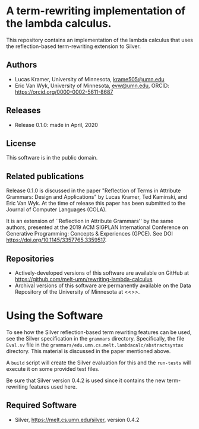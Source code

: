 # A term-rewriting implementation of the lambda calculus.

This repository contains an implementation of the lambda calculus that
uses the reflection-based term-rewriting extension to Silver.

## Authors
- Lucas Kramer, University of Minnesota, krame505@umn.edu
- Eric Van Wyk, University of Minnesota, evw@umn.edu,
  ORCID: https://orcid.org/0000-0002-5611-8687

## Releases
- Release 0.1.0: made in April, 2020

## License
This software is in the public domain.

## Related publications
Release 0.1.0 is discussed in the paper "Reflection of Terms in Attribute Grammars: Design and Applications" by Lucas Kramer, Ted Kaminski, and Eric Van Wyk.  At the time of release this paper has been submitted to the Journal of Computer Languages (COLA).  

It is an extension of ``Reflection in Attribute Grammars'' by the same
authors, presented at the 2019 ACM SIGPLAN
International Conference on Generative Programming: Concepts &
Experiences (GPCE).  See DOI https://doi.org/10.1145/3357765.3359517.

## Repositories
- Actively-developed versions of this software are available on GitHub at https://github.com/melt-umn/rewriting-lambda-calculus
- Archival versions of this software are permanently available on the Data Repository of the University of Minnesota at <<<insert DOI here>>>.

# Using the Software
To see how the Silver reflection-based term rewriting features can be used, see the Silver specification in the ``grammars`` directory.  Specifically, the file ``Eval.sv`` file in the ``grammars/edu.umn.cs.melt.lambdacalc/abstractsyntax`` directory.  This material is discussed in the paper mentioned above.

A ``build`` script will create the Silver evaluation for this and the ``run-tests`` will execute it on some provided test files.

Be sure that Silver version 0.4.2 is used since it contains the new term-rewriting features used here.

## Required Software
- Silver, https://melt.cs.umn.edu/silver, version 0.4.2
